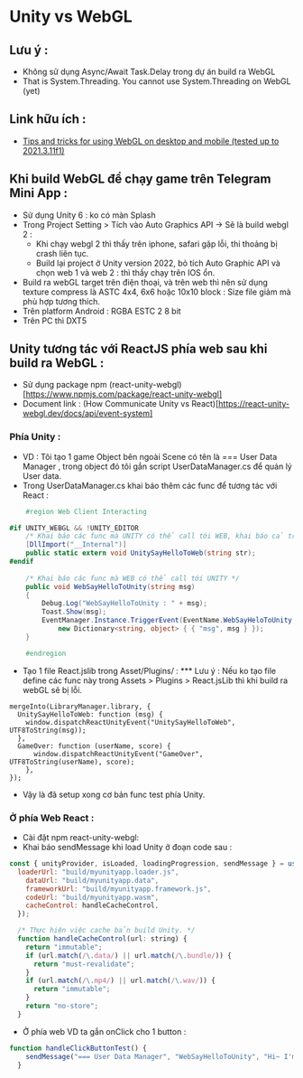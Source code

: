 # Unity vs WebGL 

## Lưu ý : 
- Không sử dụng Async/Await Task.Delay trong dự án build ra WebGL
- That is System.Threading. You cannot use System.Threading on WebGL (yet)

## Link hữu ích : 
- [Tips and tricks for using WebGL on desktop and mobile (tested up to 2021.3.11f1)](https://discussions.unity.com/t/tips-and-tricks-for-using-webgl-on-desktop-and-mobile-tested-up-to-2021-3-11f1/740556)

## Khi build WebGL để chạy game trên Telegram Mini App : 
- Sử dụng Unity 6 : ko có màn Splash 
- Trong Project Setting > Tích vào Auto Graphics API -> Sẽ là build webgl 2 : 
  + Khi chạy webgl 2 thì thấy trên iphone, safari gặp lỗi, thi thoảng bị crash liên tục. 
  + Build lại project ở Unity version 2022, bỏ tích Auto Graphic API và chọn web 1 và web 2 : thì thấy chạy trên IOS ổn. 
- Build ra webGL target trên điện thoại, và trên web thì nên sử dụng texture compress là ASTC 4x4, 6x6 hoặc 10x10 block : Size file giảm mà phù hợp tương thích.  
- Trên platform Android : RGBA ESTC 2 8 bit
- Trên PC thì DXT5 
## Unity tương tác với ReactJS phía web sau khi build ra WebGL :
- Sử dụng package npm (react-unity-webgl)[https://www.npmjs.com/package/react-unity-webgl]
- Document link : (How Communicate Unity vs React)[https://react-unity-webgl.dev/docs/api/event-system]
### Phía Unity : 
- VD : Tôi tạo 1 game Object bên ngoài Scene có tên là === User Data Manager , trong object đó tôi gắn script UserDataManager.cs để quản lý User data. 
- Trong UserDataManager.cs khai báo thêm các func để tương tác với React : 
```c# 
    #region Web Client Interacting

#if UNITY_WEBGL && !UNITY_EDITOR
    /* Khai báo các func mà UNITY có thể call tới WEB, khai báo cả trong file Asset/Plugins/React.jslib nữa */
    [DllImport("__Internal")]
    public static extern void UnitySayHelloToWeb(string str);
#endif
    
    /* Khai báo các func mà WEB có thể call tới UNITY */
    public void WebSayHelloToUnity(string msg)
    {
        Debug.Log("WebSayHelloToUnity : " + msg);
        Toast.Show(msg);
        EventManager.Instance.TriggerEvent(EventName.WebSayHeloToUnity,
            new Dictionary<string, object> { { "msg", msg } });
    }

    #endregion
```
- Tạo 1 file React.jslib trong Asset/Plugins/ : 
*** Lưu ý : Nếu ko tạo file define các func này trong Assets > Plugins > React.jsLib thì khi build ra webGL sẽ bị lỗi. 

```jslib
mergeInto(LibraryManager.library, {
  UnitySayHelloToWeb: function (msg) {
    window.dispatchReactUnityEvent("UnitySayHelloToWeb", UTF8ToString(msg));
  },
  GameOver: function (userName, score) {
      window.dispatchReactUnityEvent("GameOver", UTF8ToString(userName), score);
    },
});
```
- Vậy là đã setup xong cơ bản func test phía Unity. 
### Ở phía Web React : 
- Cài đặt npm react-unity-webgl: 
- Khai báo sendMessage khi load Unity ở đoạn code sau : 
```js
const { unityProvider, isLoaded, loadingProgression, sendMessage } = useUnityContext({
  loaderUrl: "build/myunityapp.loader.js",
    dataUrl: "build/myunityapp.data",
    frameworkUrl: "build/myunityapp.framework.js",
    codeUrl: "build/myunityapp.wasm",
    cacheControl: handleCacheControl,
  });

  /* Thực hiện việc cache bản build Unity. */
  function handleCacheControl(url: string) {
    return "immutable";
    if (url.match(/\.data/) || url.match(/\.bundle/)) {
      return "must-revalidate";
    }
    if (url.match(/\.mp4/) || url.match(/\.wav/)) {
      return "immutable";
    }
    return "no-store";
  }
```
- Ở phía web VD ta gắn onClick cho 1 button : 
```js
function handleClickButtonTest() {
    sendMessage("=== User Data Manager", "WebSayHelloToUnity", "Hi~ I'm web client");
  }
```